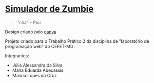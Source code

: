 # [Simulador de Zumbie](https://julia-alessandra.github.io/Simulador-de-zumbie/)

> "nha" - Pou

Design criado pelo [canva](https://www.canva.com/design/DAFQdKBg6hg/UuxQvWdwhVdAIkhCUjWnDw/editutm_content=DAFQdKBg6hg&utm_campaign=designshare&utm_medium=link2&utm_source=sharebutton)

Projeto criado para o Trabalho Prático 2 da disciplina de "laboratório de programação web" do CEFET-MG.

Integrantes:
- Júlia Alessandra da Silva
- Maria Eduarda Abecassis
- Marina Lopes da Cruz
